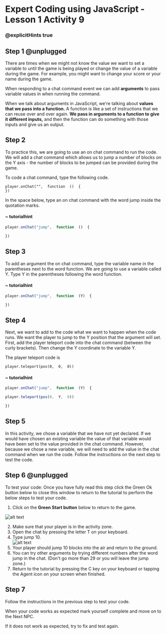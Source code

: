 # Expert Coding using JavaScript - Lesson 1 Activity 9
### @explicitHints true


## Step 1 @unplugged

There are times when we might not know the value we want to set a variable to until the game is being played or change the value of a variable during the game. For example, you might want to change your score or your name during the game.

When responding to a chat command event we can add **arguments** to pass variable values in when running the command.

When we talk about arguments in JavaScript, we're talking about **values that we pass into a function.** A function is like a set of instructions that we can reuse over and over again. **We pass in arguments to a function to give it different inputs,** and then the function can do something with those inputs and give us an output.

## Step 2

To practice this, we are going to use an on chat command to run the code.  We will add a chat command which allows us to jump a number of blocks on the Y axis - the number of blocks to be jumped can be provided during the game.

To code a chat command, type the following code. 

    player.onChat("",  function  ()  {
    })
In the space below, type an on chat command with the word jump inside the quotation marks. 

#### ~ tutorialhint

```javascript
player.onChat("jump",  function  ()  {

})

```

## Step 3

To add an argument the on chat command, type the variable name in the parentheses next to the word function.  We are going to use a variable called Y.  Type Y in the parentheses following the word function. 
#### ~ tutorialhint

```javascript
player.onChat("jump",  function  (Y)  {

})

```

## Step 4

Next, we want to add to the code what we want to happen when the code runs.  We want the player to jump to the Y position that the argument will set.  First, add the player teleport code into the chat command (between the curly brackets).  Then change the Y coordinate to the variable Y. 

The player teleport code is 

    player.teleport(pos(0,  0,  0))
    
#### ~ tutorialhint

```javascript
player.onChat("jump",  function  (Y)  {

player.teleport(pos(0,  Y,  0))

})
```

## Step 5

In this activity, we chose a variable that we have not yet declared. 
If we would have chosen an existing variable the value of that variable would have been set to the value provided in the chat command.  However, because we chose a new variable, we will need to add the value in the chat command when we run the code.  Follow the instructions on the next step to test the code. 

## Step 6 @unplugged

To test your code:
Once you have fully read this step click the Green Ok button below to close this window to return to the tutorial to perform the below steps to test your code.

1. Click on the **Green Start button** below to return to the game.

  

![alt text](https://expertjs.codingcredentials.com/Lesson1/1.1/1.JPG?raw=true  "Start")

2. Make sure that your player is in the activity zone.  
1.  Open the chat by pressing the letter T on your keyboard. 
2. Type jump 10.  
   ![alt text](https://expertjs.codingcredentials.com/Lesson1/1.1/1.9.png?raw=true  "Start")
3. Your player should jump 10 blocks into the air and return to the ground. 
4. You can try other arguments by trying different numbers after the word jump in the chat. (Don't go more than 29 or you will leave the jump zone.)
5. Return to the tutorial by pressing the C key on your keyboard or tapping the Agent icon on your screen when finished.

## Step 7

Follow the instructions in the previous step to test your code.

When your code works as expected mark yourself complete and move on to the Next NPC.

If it does not work as expected, try to fix and test again.

